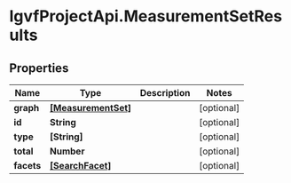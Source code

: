 # IgvfProjectApi.MeasurementSetResults

## Properties

Name | Type | Description | Notes
------------ | ------------- | ------------- | -------------
**graph** | [**[MeasurementSet]**](MeasurementSet.md) |  | [optional] 
**id** | **String** |  | [optional] 
**type** | **[String]** |  | [optional] 
**total** | **Number** |  | [optional] 
**facets** | [**[SearchFacet]**](SearchFacet.md) |  | [optional] 


